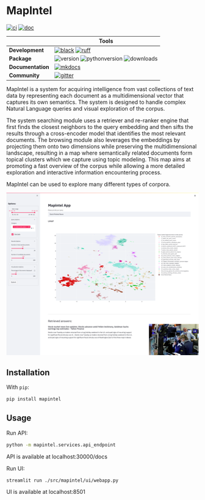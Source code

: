 [black badge]: <https://img.shields.io/badge/%20style-black-000000.svg>
[black]: <https://github.com/psf/black>
[ruff badge]: <https://img.shields.io/endpoint?url=https://raw.githubusercontent.com/charliermarsh/ruff/main/assets/badge/v1.json>
[ruff]: <https://github.com/charliermarsh/ruff>
[mkdocs badge]: <https://img.shields.io/badge/docs-mkdocs%20material-blue.svg?style=flat>
[mkdocs]: <https://squidfunk.github.io/mkdocs-material>
[version badge]: <https://img.shields.io/pypi/v/MapIntel.svg>
[pythonversion badge]: <https://img.shields.io/pypi/pyversions/MapIntel.svg>
[downloads badge]: <https://img.shields.io/pypi/dd/MapIntel>
[gitter]: <https://gitter.im/MapIntel/community>
[gitter badge]: <https://badges.gitter.im/join%20chat.svg>
[ci]: <https://github.com/NOVA-IMS-Innovation-and-Analytics-Lab/MapIntel/actions?query=workflow>
[ci badge]: <https://github.com/NOVA-IMS-Innovation-and-Analytics-Lab/MapIntel/actions/workflows/ci.yml/badge.svg>
[doc]: <https://github.com/NOVA-IMS-Innovation-and-Analytics-Lab/MapIntel/actions?query=workflow>
[doc badge]: <https://github.com/NOVA-IMS-Innovation-and-Analytics-Lab/MapIntel/actions/workflows/doc.yml/badge.svg?branch=master>

# MapIntel

[![ci][ci badge]][ci] [![doc][doc badge]][doc]

|          | Tools |
| -------- | -------- |
| **Development** | [![black][black badge]][black] [![ruff][ruff badge]][ruff] |
| **Package** | ![version][version badge] ![pythonversion][pythonversion badge] ![downloads][downloads badge] |
| **Documentation** | [![mkdocs][mkdocs badge]][mkdocs]|
| **Community** | [![gitter][gitter badge]][gitter] |

MapIntel is a system for acquiring intelligence from vast collections of text data by representing
each document as a multidimensional vector that captures its own semantics. The system is designed
to handle complex Natural Language queries and visual exploration of the corpus.

The system searching module uses a retriever and re-ranker engine that first finds the closest
neighbors to the query embedding and then sifts the results through a cross-encoder model that
identifies the most relevant documents. The browsing module also leverages the embeddings by
projecting them onto two dimensions while preserving the multidimensional landscape, resulting in a
map where semantically related documents form topical clusters which we capture using topic
modeling. This map aims at promoting a fast overview of the corpus while allowing a more detailed
exploration and interactive information encountering process.

MapIntel can be used to explore many different types of corpora.

![MapIntel UI screenshot](./artifacts/ui.png)

## Installation

With `pip`:

```bash
pip install mapintel
```

## Usage

Run API:

```bash
python -m mapintel.services.api_endpoint
```

API is available at localhost:30000/docs

Run UI:

```bash
streamlit run ./src/mapintel/ui/webapp.py
```

UI is available at localhost:8501


